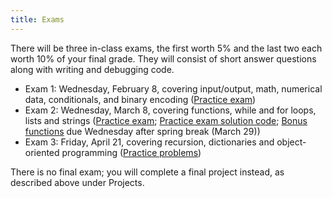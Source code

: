 ```yaml
---
title: Exams
---
```


There will be three in-class exams, the first worth 5% and the last
two each worth 10% of your final grade. They will consist of short
answer questions along with writing and debugging code.

-   Exam 1: Wednesday, February 8, covering input/output, math, numerical data,
    conditionals, and binary encoding ([Practice exam](static/exam1-practice.pdf))
-   Exam 2: Wednesday, March 8, covering functions, while and for loops, lists and
    strings ([Practice exam](static/exam2-practice.pdf); [Practice exam solution code](static/exam2-practice.py); [Bonus functions](http://mgoadric.github.io/csci150/homework/bonusfunctions.html) due Wednesday after spring break (March 29))
-   Exam 3: Friday, April 21, covering recursion, dictionaries and object-oriented
    programming ([Practice problems](static/exam3-practice.pdf))

There is no final exam; you will complete a final project instead, as
described above under Projects.
